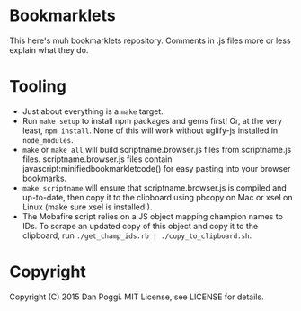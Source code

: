 # Bookmarklets

This here's muh bookmarklets repository. Comments in .js files more or less explain what they do.

# Tooling

* Just about everything is a `make` target.
* Run `make setup` to install npm packages and gems first! Or, at the very least, `npm install`. None of this will work without uglify-js installed in `node_modules`.
* `make` or `make all` will build scriptname.browser.js files from scriptname.js files. scriptname.browser.js files contain javascript:minifiedbookmarkletcode() for easy pasting into your browser bookmarks.
* `make scriptname` will ensure that scriptname.browser.js is compiled and up-to-date, then copy it to the clipboard using pbcopy on Mac or xsel on Linux (make sure xsel is installed!).
* The Mobafire script relies on a JS object mapping champion names to IDs. To scrape an updated copy of this object and copy it to the clipboard, run `./get_champ_ids.rb | ./copy_to_clipboard.sh`.

# Copyright

Copyright (C) 2015 Dan Poggi. MIT License, see LICENSE for details.

